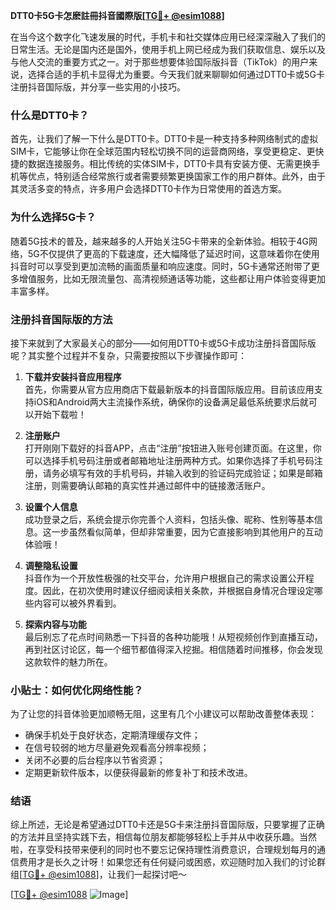 **DTT0卡5G卡怎麽註冊抖音國際版[[TG💪+ @esim1088](https://t.me/s/esim1088)]**

在当今这个数字化飞速发展的时代，手机卡和社交媒体应用已经深深融入了我们的日常生活。无论是国内还是国外，使用手机上网已经成为我们获取信息、娱乐以及与他人交流的重要方式之一。对于那些想要体验国际版抖音（TikTok）的用户来说，选择合适的手机卡显得尤为重要。今天我们就来聊聊如何通过DTT0卡或5G卡注册抖音国际版，并分享一些实用的小技巧。

### 什么是DTT0卡？

首先，让我们了解一下什么是DTT0卡。DTT0卡是一种支持多种网络制式的虚拟SIM卡，它能够让你在全球范围内轻松切换不同的运营商网络，享受更稳定、更快捷的数据连接服务。相比传统的实体SIM卡，DTT0卡具有安装方便、无需更换手机等优点，特别适合经常旅行或者需要频繁更换国家工作的用户群体。此外，由于其灵活多变的特点，许多用户会选择DTT0卡作为日常使用的首选方案。

### 为什么选择5G卡？

随着5G技术的普及，越来越多的人开始关注5G卡带来的全新体验。相较于4G网络，5G不仅提供了更高的下载速度，还大幅降低了延迟时间，这意味着你在使用抖音时可以享受到更加流畅的画面质量和响应速度。同时，5G卡通常还附带了更多增值服务，比如无限流量包、高清视频通话等功能，这些都让用户体验变得更加丰富多样。

### 注册抖音国际版的方法

接下来就到了大家最关心的部分——如何用DTT0卡或5G卡成功注册抖音国际版呢？其实整个过程并不复杂，只需要按照以下步骤操作即可：

1. **下载并安装抖音应用程序**  
   首先，你需要从官方应用商店下载最新版本的抖音国际版应用。目前该应用支持iOS和Android两大主流操作系统，确保你的设备满足最低系统要求后就可以开始下载啦！

2. **注册账户**  
   打开刚刚下载好的抖音APP，点击“注册”按钮进入账号创建页面。在这里，你可以选择手机号码注册或者邮箱地址注册两种方式。如果你选择了手机号码注册，请务必填写有效的手机号码，并输入收到的验证码完成验证；如果是邮箱注册，则需要确认邮箱的真实性并通过邮件中的链接激活账户。

3. **设置个人信息**  
   成功登录之后，系统会提示你完善个人资料，包括头像、昵称、性别等基本信息。这一步虽然看似简单，但却非常重要，因为它直接影响到其他用户的互动体验哦！

4. **调整隐私设置**  
   抖音作为一个开放性极强的社交平台，允许用户根据自己的需求设置公开程度。因此，在初次使用时建议仔细阅读相关条款，并根据自身情况合理设定哪些内容可以被外界看到。

5. **探索内容与功能**  
   最后别忘了花点时间熟悉一下抖音的各种功能哦！从短视频创作到直播互动，再到社区讨论区，每一个细节都值得深入挖掘。相信随着时间推移，你会发现这款软件的魅力所在。

### 小贴士：如何优化网络性能？

为了让您的抖音体验更加顺畅无阻，这里有几个小建议可以帮助改善整体表现：
- 确保手机处于良好状态，定期清理缓存文件；
- 在信号较弱的地方尽量避免观看高分辨率视频；
- 关闭不必要的后台程序以节省资源；
- 定期更新软件版本，以便获得最新的修复补丁和技术改进。

### 结语

综上所述，无论是希望通过DTT0卡还是5G卡来注册抖音国际版，只要掌握了正确的方法并且坚持实践下去，相信每位朋友都能够轻松上手并从中收获乐趣。当然啦，在享受科技带来便利的同时也不要忘记保持理性消费意识，合理规划每月的通信费用才是长久之计呀！如果您还有任何疑问或困惑，欢迎随时加入我们的讨论群组[[TG💪+ @esim1088](https://t.me/s/esim1088)]，让我们一起探讨吧～

[[TG💪+ @esim1088](https://t.me/s/esim1088) ![Image](https://i.postimg.cc/4NQfJmqS/Snipaste-2025-05-13-00-14-12.png)]